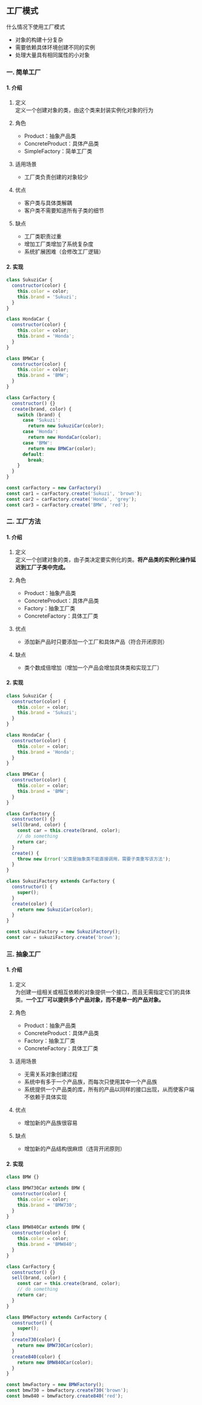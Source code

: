 ## 工厂模式
什么情况下使用工厂模式  
* 对象的构建十分复杂
* 需要依赖具体环境创建不同的实例
* 处理大量具有相同属性的小对象

### 一. 简单工厂
#### 1. 介绍
1. 定义  
    定义一个创建对象的类，由这个类来封装实例化对象的行为

2. 角色  
    * Product：抽象产品类
    * ConcreteProduct：具体产品类
    * SimpleFactory：简单工厂类

3. 适用场景  
    * 工厂类负责创建的对象较少

4. 优点  
    * 客户类与具体类解耦
    * 客户类不需要知道所有子类的细节

5. 缺点  
    * 工厂类职责过重
    * 增加工厂类增加了系统复杂度
    * 系统扩展困难（会修改工厂逻辑）

#### 2. 实现
```js
class SukuziCar {
  constructor(color) {
    this.color = color;
    this.brand = 'Sukuzi';
  }
}

class HondaCar {
  constructor(color) {
    this.color = color;
    this.brand = 'Honda';
  }
}

class BMWCar {
  constructor(color) {
    this.color = color;
    this.brand = 'BMW';
  }
}

class CarFactory {
  constructor() {}
  create(brand, color) {
    switch (brand) {
      case 'Sukuzi':
        return new SukuziCar(color);
      case 'Honda':
        return new HondaCar(color);
      case 'BMW':
        return new BMWCar(color);
      default:
        break;
    }
  }
}

const carFactory = new CarFactory()
const car1 = carFactory.create('Sukuzi', 'brown');
const car2 = carFactory.create('Honda', 'grey');
const car3 = carFactory.create('BMW', 'red');
```

### 二. 工厂方法
#### 1. 介绍
1. 定义  
    定义一个创建对象的类，由子类决定要实例化的类。**将产品类的实例化操作延迟到工厂子类中完成。**

2. 角色  
    * Product：抽象产品类
    * ConcreteProduct：具体产品类
    * Factory：抽象工厂类
    * ConcreteFactory：具体工厂类

3. 优点  
    * 添加新产品时只要添加一个工厂和具体产品（符合开闭原则）

4. 缺点  
    * 类个数成倍增加（增加一个产品会增加具体类和实现工厂）

#### 2. 实现
```js
class SukuziCar {
  constructor(color) {
    this.color = color;
    this.brand = 'Sukuzi';
  }
}

class HondaCar {
  constructor(color) {
    this.color = color;
    this.brand = 'Honda';
  }
}

class BMWCar {
  constructor(color) {
    this.color = color;
    this.brand = 'BMW';
  }
}

class CarFactory {
  constructor() {}
  sell(brand, color) {
    const car = this.create(brand, color);
    // do something
    return car;
  }
  create() {
    throw new Error('父类是抽象类不能直接调用，需要子类重写该方法');
  }
}

class SukuziFactory extends CarFactory {
  constructor() {
    super();
  }
  create(color) {
    return new SukuziCar(color);
  }
}

const sukuziFactory = new SukuziFactory();
const car = sukuziFactory.create('brown');
```

### 三. 抽象工厂
#### 1. 介绍
1. 定义  
    为创建一组相关或相互依赖的对象提供一个接口，而且无需指定它们的具体类。**一个工厂可以提供多个产品对象，而不是单一的产品对象。**

2. 角色  
    * Product：抽象产品类
    * ConcreteProduct：具体产品类
    * Factory：抽象工厂类
    * ConcreteFactory：具体工厂类

3. 适用场景  
    * 无需关系对象创建过程
    * 系统中有多于一个产品族，而每次只使用其中一个产品族
    * 系统提供一个产品类的库，所有的产品以同样的接口出现，从而使客户端不依赖于具体实现

4. 优点  
    * 增加新的产品族很容易

5. 缺点  
    * 增加新的产品结构很麻烦（违背开闭原则）

#### 2. 实现
```js
class BMW {}

class BMW730Car extends BMW {
  constructor(color) {
    this.color = color;
    this.brand = 'BMW730';
  }
}

class BMW840Car extends BMW {
  constructor(color) {
    this.color = color;
    this.brand = 'BMW840';
  }
}

class CarFactory {
  constructor() {}
  sell(brand, color) {
    const car = this.create(brand, color);
    // do something
    return car;
  }
}

class BMWFactory extends CarFactory {
  constructor() {
    super();
  }
  create730(color) {
    return new BMW730Car(color);
  }
  create840(color) {
    return new BMW840Car(color);
  }
}

const bmwFactory = new BMWFactory();
const bmw730 = bmwFactory.create730('brown');
const bmw840 = bmwFactory.create840('red');
```